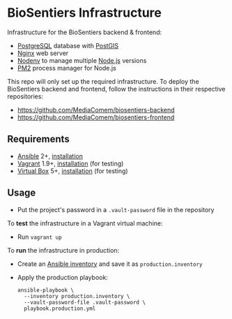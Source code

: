 # BioSentiers Infrastructure

Infrastructure for the BioSentiers backend & frontend:

* [PostgreSQL][postgresql] database with [PostGIS][postgis]
* [Nginx][nginx] web server
* [Nodenv][nodenv] to manage multiple [Node.js][node] versions
* [PM2][pm2] process manager for Node.js

This repo will only set up the required infrastructure.
To deploy the BioSentiers backend and frontend,
follow the instructions in their respective repositories:

* https://github.com/MediaComem/biosentiers-backend
* https://github.com/MediaComem/biosentiers-frontend



## Requirements

* [Ansible][ansible] 2+, [installation][ansible-install]
* [Vagrant][vagrant] 1.9+, [installation][vagrant-install] (for testing)
* [Virtual Box][virtualbox] 5+, [installation][virtualbox-install] (for testing)



## Usage

* Put the project's password in a `.vault-password` file in the repository

To **test** the infrastructure in a Vagrant virtual machine:

* Run `vagrant up`

To **run** the infrastructure in production:

* Create an [Ansible inventory][ansible-inventory] and save it as `production.inventory`
* Apply the production playbook:

      ansible-playbook \
        --inventory production.inventory \
        --vault-password-file .vault-password \
        playbook.production.yml



[ansible]: https://www.ansible.com
[ansible-install]: http://docs.ansible.com/ansible/intro_installation.html
[ansible-inventory]: http://docs.ansible.com/ansible/intro_inventory.html
[nginx]: https://www.nginx.com
[node]: https://nodejs.org
[nodenv]: https://github.com/nodenv/nodenv
[pm2]: http://pm2.io
[postgis]: http://postgis.net
[postgresql]: https://www.postgresql.org
[vagrant]: https://www.vagrantup.com
[vagrant-install]: https://www.vagrantup.com/downloads.html
[virtualbox]: https://www.virtualbox.org
[virtualbox-install]: https://www.virtualbox.org/wiki/Downloads
